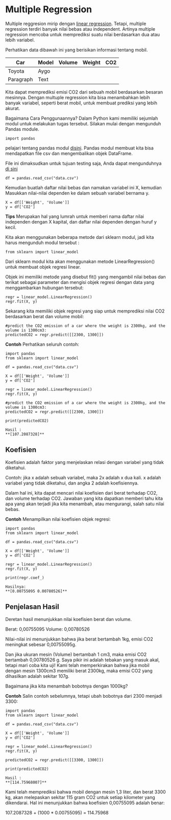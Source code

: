 # Multiple Regression

Multiple reggresion mirip dengan [linear regression](https://www.w3schools.com/python/python_ml_linear_regression.asp). Tetapi, multiple regression terdiri banyak nilai bebas atau independent. Artinya multiple regression mencoba untuk memprediksi suatu nilai berdasarkan dua atau lebih variabel.

Perhatikan data dibawah ini yang berisikan informasi tentang mobil. 

| Car | Model | Volume | Weight | CO2 |
| ----------- | ----------- | ----------- | ----------- | ----------- |
| Toyota | Aygo |
| Paragraph | Text |

Kita dapat memprediksi emisi CO2 dari sebuah mobil berdasarkan besaran mesinnya. Dengan multuple regression kita bisa menambahkan lebih banyak variabel, seperti berat mobil, untuk membuat prediksi yang lebih akurat.

Bagaimana Cara Penggunaannya?
Dalam Python kami memiliki sejumlah modul untuk melakukan tugas tersebut. Silakan mulai dengan mengunduh Pandas module.

```
import pandas
```

pelajari tentang pandas modul [disini](https://www.w3schools.com/python/pandas/default.asp). Pandas modul membuat kita bisa mendapatkan file csv dan mengembalikan objek DataFrame.

File ini dimaksudkan untuk tujuan testing saja, Anda dapat mengunduhnya [di sini](https://www.w3schools.com/python/data.csv) 

```
df = pandas.read_csv("data.csv")
```
Kemudian buatlah daftar nilai bebas dan namakan variabel ini X, kemudian Masukkan nilai-nilai dependen ke dalam sebuah variabel bernama y.

```
X = df[['Weight', 'Volume']]
y = df['CO2']
```

**Tips** Merupakan hal yang lumrah untuk memberi nama daftar nilai independen dengan X kapital, dan daftar nilai dependen dengan huruf y kecil.

Kita akan menggunakan beberapa metode dari sklearn modul, jadi kita harus mengunduh modul tersebut :

```
from sklearn import linear_model
```
Dari sklearn modul kita akan menggunakan metode LinearRegression() untuk membuat objek regresi linear.

Objek ini memiliki metode yang disebut fit() yang mengambil nilai bebas dan terikat sebagai parameter dan mengisi objek regresi dengan data yang menggambarkan hubungan tersebut: 
```
regr = linear_model.LinearRegression()
regr.fit(X, y)
```
Sekarang kita memiliki objek regresi yang siap untuk memprediksi nilai CO2 berdasarkan berat dan volume mobil: 

```
#predict the CO2 emission of a car where the weight is 2300kg, and the volume is 1300cm3:
predictedCO2 = regr.predict([[2300, 1300]])
```


**Contoh**
Perhatikan seluruh contoh:
```
import pandas
from sklearn import linear_model

df = pandas.read_csv("data.csv")

X = df[['Weight', 'Volume']]
y = df['CO2']

regr = linear_model.LinearRegression()
regr.fit(X, y)

#predict the CO2 emission of a car where the weight is 2300kg, and the volume is 1300cm3:
predictedCO2 = regr.predict([[2300, 1300]])

print(predictedCO2)
```
```
Hasil :
**[107.2087328]**
```

## Koefisien
Koefisien adalah faktor yang menjelaskan relasi dengan variabel yang tidak diketahui.

Contoh: jika x adalah sebuah variabel, maka 2x adalah x dua kali. x adalah variabel yang tidak diketahui, dan angka 2 adalah koefisiennya.

Dalam hal ini, kita dapat mencari nilai koefisien dari berat terhadap CO2, dan volume terhadap CO2. Jawaban yang kita dapatkan memberi tahu kita apa yang akan terjadi jika kita menambah, atau mengurangi, salah satu nilai bebas.

**Contoh**
Menampilkan nilai koefisien objek regresi:
```
import pandas
from sklearn import linear_model

df = pandas.read_csv("data.csv")

X = df[['Weight', 'Volume']]
y = df['CO2']

regr = linear_model.LinearRegression()
regr.fit(X, y)

print(regr.coef_)
```

```
Hasilnya:
**[0.00755095 0.00780526]**
```

## Penjelasan Hasil

Deretan hasil menunjukkan nilai koefisien berat dan volume.

Berat: 0,00755095
Volume: 0,00780526

Nilai-nilai ini menunjukkan bahwa jika berat bertambah 1kg, emisi CO2 meningkat sebesar 0,00755095g.

Dan jika ukuran mesin (Volume) bertambah 1 cm3, maka emisi CO2 bertambah 0,00780526 g. Saya pikir ini adalah tebakan yang masuk akal, tetapi mari coba kita uji! Kami telah memperkirakan bahwa jika mobil dengan mesin 1300cm3 memiliki berat 2300kg, maka emisi CO2 yang dihasilkan adalah sekitar 107g.

Bagaimana jika kita menambah bobotnya dengan 1000kg?

**Contoh**
Salin contoh sebelumnya, tetapi ubah bobotnya dari 2300 menjadi 3300:

```
import pandas
from sklearn import linear_model

df = pandas.read_csv("data.csv")

X = df[['Weight', 'Volume']]
y = df['CO2']

regr = linear_model.LinearRegression()
regr.fit(X, y)

predictedCO2 = regr.predict([[3300, 1300]])

print(predictedCO2)
```

```
Hasil :
**[114.75968007]**
```
Kami telah memprediksi bahwa mobil dengan mesin 1,3 liter, dan berat 3300 kg, akan melepaskan sekitar 115 gram CO2 untuk setiap kilometer yang dikendarai. Hal ini menunjukkan bahwa koefisien 0,00755095 adalah benar:

107.2087328 + (1000 * 0.00755095) = 114.75968


